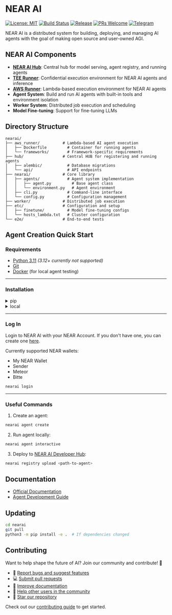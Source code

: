 # NEAR AI

[![License: MIT](https://img.shields.io/badge/License-MIT-yellow.svg)](https://opensource.org/licenses/MIT)
[![Build Status](https://github.com/nearai/nearai/workflows/CI/badge.svg)](https://github.com/nearai/nearai/actions)
[![Release](https://img.shields.io/github/v/release/nearai/nearai)](https://github.com/nearai/nearai/releases)
[![PRs Welcome](https://img.shields.io/badge/PRs-welcome-brightgreen.svg)](https://docs.near.ai/contributing)
[![Telegram](https://img.shields.io/badge/Dev_Support-2CA5E0?style=flat&logo=telegram&logoColor=white)](https://t.me/nearaialpha)

NEAR AI is a distributed system for building, deploying, and managing AI agents with the goal of making open source and user-owned AGI.

## NEAR AI Components

- [**NEAR AI Hub**](./hub/README.md): Central hub for model serving, agent registry, and running agents
- [**TEE Runner**](https://github.com/nearai/private-ml-sdk): Confidential execution environment for NEAR AI agents and inference
- [**AWS Runner**](./aws_runner/README.md): Lambda-based execution environment for NEAR AI agents
- **Agent System**: Build and run AI agents with built-in tools and environment isolation
- **Worker System**: Distributed job execution and scheduling
- **Model Fine-tuning**: Support for fine-tuning LLMs


## Directory Structure

```
nearai/
├── aws_runner/          # Lambda-based AI agent execution
│   ├── Dockerfile         # Container for running agents
│   └── frameworks/        # Framework-specific requirements
├── hub/                 # Central HUB for registering and running agents
│   ├── alembic/           # Database migrations
│   └── api/               # API endpoints
├── nearai/              # Core library
│   ├── agents/            # Agent system implementation
│   │   ├── agent.py         # Base agent class
│   │   └── environment.py   # Agent environment
│   ├── cli.py             # Command-line interface
│   └── config.py          # Configuration management
├── worker/              # Distributed job execution
├── etc/                 # Configuration and setup
│   ├── finetune/          # Model fine-tuning configs
│   └── hosts_lambda.txt   # Cluster configuration
└── e2e/                 # End-to-end tests
```

## Agent Creation Quick Start

### Requirements

- [Python 3.11](https://www.python.org/downloads/) _(3.12+ currently not supported)_
- [Git](https://github.com/git-guides/install-git)
- [Docker](https://docs.docker.com/get-docker/) (for local agent testing)

---

### Installation

<details>
<summary>pip</summary>

```bash
python3 -m pip install nearai
```

Verify installation:

```bash
nearai version
```

</details>

<details>
<summary>local</summary>

```bash
git clone git@github.com:nearai/nearai.git && cd nearai && ./install.sh
```
Or, to install to a virtual environment with poetry:

```bash
python3 -m poetry install --no-root --with dev
poetry run nearai version
```

Verify installation:

```bash
nearai version
```

</details>

---

### Log In

Login to NEAR AI with your NEAR Account. If you don't have one, you can create one [here](https://wallet.near.org/).

Currently supported NEAR wallets:
- My NEAR Wallet
- Sender
- Meteor
- Bitte

```bash
nearai login 
```

---

### Useful Commands

1. Create an agent:

```bash
nearai agent create
```

2. Run agent locally:

```bash
nearai agent interactive
```

3. Deploy to [NEAR AI Developer Hub](https://hub.near.ai):

```bash
nearai registry upload <path-to-agent>
```

## Documentation

- [Official Documentation](https://docs.near.ai)
- [Agent Development Guide](https://docs.near.ai/agents/quickstart)

## Updating

```bash
cd nearai
git pull
python3 -m pip install -e .  # If dependencies changed
```

## Contributing

Want to help shape the future of AI? Join our community and contribute! 🚀

- 🐛 [Report bugs and suggest features](https://github.com/nearai/nearai/issues)
- 💻 [Submit pull requests](https://github.com/nearai/nearai/pulls)
- 📖 [Improve documentation](https://docs.near.ai/contributing/#contribute-documentation)
- 🤝 [Help other users in the community](https://t.me/nearaialpha)
- 🌟 [Star our repository](https://github.com/nearai/nearai)

Check out our [contributing guide](https://docs.near.ai/contributing) to get started.

